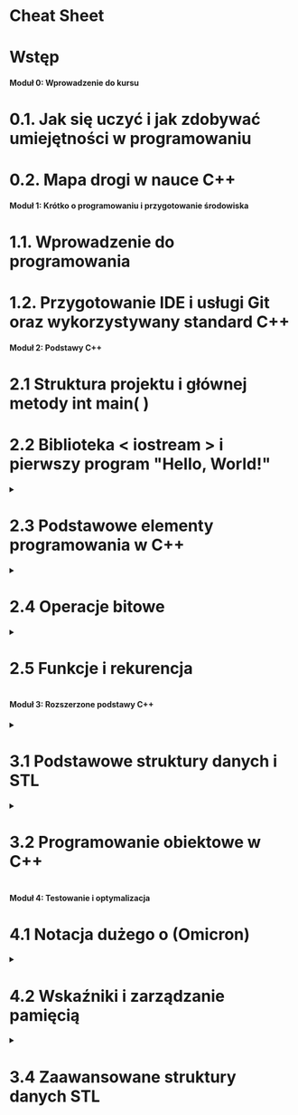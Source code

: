 # Cheat Sheet

# Wstęp

#### Moduł 0: Wprowadzenie do kursu

# 0.1. Jak się uczyć i jak zdobywać umiejętności w programowaniu

# 0.2. Mapa drogi w nauce C++

#### Moduł 1: Krótko o programowaniu i przygotowanie środowiska

# 1.1. Wprowadzenie do programowania

# 1.2. Przygotowanie IDE i usługi Git oraz wykorzystywany standard C++

####  Moduł 2: Podstawy C++

# 2.1 Struktura projektu i głównej metody int main( )

# 2.2 Biblioteka < iostream > i pierwszy program "Hello, World!"

<details>
<summary>

# 2.3 Podstawowe elementy programowania w C++

</summary>

# 2.3.1 Typy zmiennych i arytmetyka

# 2.3.2 Instrukcje sterujące i logika

# 2.3.3 Typy wyliczeniowe (enum)

# 2.3.4 Pętle - instrukcje iteracyjne

# 2.3.5 Zadania

</details>

<details>
<summary>

# 2.4 Operacje bitowe

</summary>

# 2.4.1 Systemy liczbowe

# 2.4.2 Konwersje między systemami liczbowymi

# 2.4.3 Operatory bitowe w C++

# 2.4.4 Zadania

</details>

<details>
<summary>

# 2.5 Funkcje i rekurencja

</summary>

# 2.5.1 Definiowanie i wywoływanie funkcji

# 2.5.2 Rekurencja i jej zastosowania

# 2.5.3 Przeciążanie funkcji

# 2.5.4 Zadania

</details>

#### Moduł 3: Rozszerzone podstawy C++

<details>
<summary>

# 3.1 Podstawowe struktury danych i STL

</summary>

# 3.1.1 Tablice - Array

# 3.1.2 std::array

# 3.1.3 std::string

# 3.1.4 std::vector

# 3.1.5 Wybór między tablicą a std::vector

# 3.1.6 Ćwiczenia Tablica ASCII i szyfr cezara

</details>

<details>
<summary>

# 3.2 Programowanie obiektowe w C++

</summary>

# 3.2.1 Klasy i obiekty

# 3.2.2 Konstruktory i destruktory

# 3.2.3 Tic-Tac-toe i obsługa plików

# 3.2.3 Dziedziczenie

# 3.2.4 Polimorfizm

# 3.2.5 Enkapsulacja i hermetyzacja

# 3.2.5 Interfejsy i klasy abstrakcyjne

</details>

#### Moduł 4: Testowanie i optymalizacja

# 4.1 Notacja dużego o (Omicron)

<details>
<summary>

# 4.2 Wskaźniki i zarządzanie pamięcią

</summary>

# 4.2.1 Stos i sterta

# 3.3.1 Podstawy wskaźników

# 3.3.2 Operacje na wskaźnikach

# 3.3.3 Wskaźniki a tablice

# 3.3.4 Wskaźniki do wskaźników

# 3.3.5 Wskaźniki do funkcji

# 3.3.6 Dynamiczna alokacja pamięci

# 3.3.7 Zarządzanie pamięcią za pomocą new i delete

# 3.3.8 Smart pointers (std::unique_ptr, std::shared_ptr)

</details>

<details>
<summary>

# 3.4 Zaawansowane struktury danych STL

</summary>

# 3.4.1 std::list

# 3.4.2 std::map

# 3.4.3 std::set

</details>
